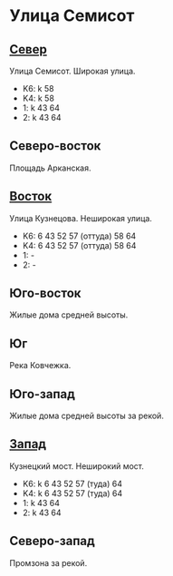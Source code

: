 # Улица Семисот

## [Север](./10440080.md)

Улица Семисот.
Широкая улица.

* K6:   k
        58
* K4:   k
        58
* 1:    k
        43  64
* 2:    k
        43  64

## Северо-восток

Площадь Арканская.

## [Восток](./10445085.md)

Улица Кузнецова.
Неширокая улица.

* K6:   6   43  52  57 (оттуда) 58  64
* K4:   6   43  52  57 (оттуда) 58  64
* 1:    -
* 2:    -

## Юго-восток

Жилые дома средней высоты.

## Юг

Река Ковчежка.

## Юго-запад

Жилые дома средней высоты за рекой.

## [Запад](./10420085.md)

Кузнецкий мост.
Неширокий мост.

* K6:   k
        6   43  52  57 (туда)   64
* K4:   k
        6   43  52  57 (туда)   64
* 1:    k
        43  64
* 2:    k
        43  64

## Северо-запад

Промзона за рекой.
